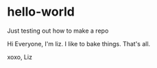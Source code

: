 # hello-world
Just testing out how to make a repo


Hi Everyone, I'm liz. I like to bake things.  That's all.

xoxo,
Liz
